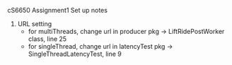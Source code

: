 cS6650 Assignment1
Set up notes
1. URL setting 
    - for multiThreads, change url in producer pkg -> LiftRidePostWorker class, line 25
    - for singleThread, change url in latencyTest pkg -> SingleThreadLatencyTest, line 9
